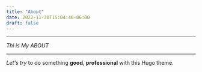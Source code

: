 ```yaml
---
title: "About"
date: 2022-11-30T15:04:46-06:00
draft: false
---
```


___
*Thi is My ABOUT*

___

*Let's try* to do something **good**, **professional** with this Hugo theme.